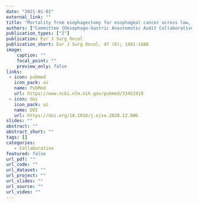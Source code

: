 ```yaml
---
date: "2021-01-01"
external_link: ""
title: "Mortality from esophagectomy for esophageal cancer across low, middle, and high-income countries: An international cohort study"
authors: ["Committee {Oesophago-Gastric Anastomotic Audit Collaborative: Writing}", "Committee Steering", "Leads National", "Leads Site", "{Collaborators}"]
publication_types: ["2"]
publication: Eur J Surg Oncol
publication_short: Eur J Surg Oncol. 47 (6); 1481-1488
image:
    caption: ""
    focal_point: ""
    preview_only: false
links:
 - icon: pubmed
   icon_pack: ai
   name: PubMed
   url: https://www.ncbi.nlm.nih.gov/pubmed/33451919
 - icon: doi
   icon_pack: ai
   name: DOI
   url: https://doi.org/10.1016/j.ejso.2020.12.006
slides: ""
abstract: ""
abstract_short: ""
tags: []
categories: 
   - Collaborative
featured: false
url_pdf: ""
url_code: ""
url_dataset: ""
url_project: ""
url_slides: ""
url_source: ""
url_video: ""
---
```

